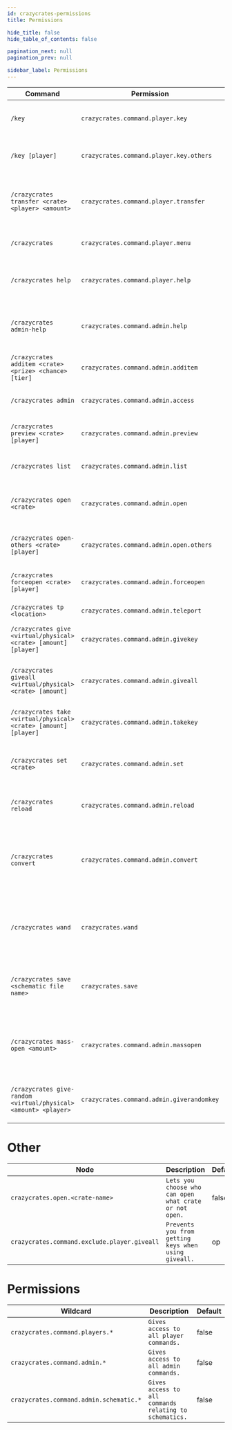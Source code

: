 ```yaml
---
id: crazycrates-permissions
title: Permissions

hide_title: false
hide_table_of_contents: false

pagination_next: null
pagination_prev: null

sidebar_label: Permissions
---
```

| Command                                                          | Permission                                | Description                                                                     | Default |
|------------------------------------------------------------------|-------------------------------------------|---------------------------------------------------------------------------------|---------|
| `/key`                                                           | `crazycrates.command.player.key`          | Check the number of keys you have.                                              | true    |
| `/key [player]`                                                  | `crazycrates.command.player.key.others`   | Check the number of keys a player has.                                          | op      |
| `/crazycrates transfer <crate> <player> <amount>`                | `crazycrates.command.player.transfer`     | Allows players to send virtual keys to another player.                          | op      |
| `/crazycrates`                                                   | `crazycrates.command.player.menu`         | Opens the primary crate menu.                                                   | true    |
| `/crazycrates help`                                              | `crazycrates.command.player.help`         | Shows all player commands for CrazyCrates.                                      | true    |
| `/crazycrates admin-help`                                        | `crazycrates.command.admin.help`          | Shows all admin commands for CrazyCrates.                                       | op      |
| `/crazycrates additem <crate> <prize> <chance> [tier]`           | `crazycrates.command.admin.additem`       | Add items in-game to a prize in a crate.                                        | op      |
| `/crazycrates admin`                                             | `crazycrates.command.admin.access`        | Opens the Admin Keys GUI.                                                       | op      |
| `/crazycrates preview <crate> [player]`                          | `crazycrates.command.admin.preview`       | Opens the preview of a crate for a player.                                      | op      |
| `/crazycrates list`                                              | `crazycrates.command.admin.list`          | Displays a list of all crates.                                                  | op      |
| `/crazycrates open <crate>`                                      | `crazycrates.command.admin.open`          | Tries to open a crate for yourself if you have a key.                           | op      |
| `/crazycrates open-others <crate> [player]`                      | `crazycrates.command.admin.open.others`   | Tries to open a crate for a player if they have a key.                          | op      |
| `/crazycrates forceopen <crate> [player]`                        | `crazycrates.command.admin.forceopen`     | Opens a crate for a player for free.                                            | op      |
| `/crazycrates tp <location>`                                     | `crazycrates.command.admin.teleport`      | Teleport to a crate.                                                            | op      |
| `/crazycrates give <virtual/physical> <crate> [amount] [player]` | `crazycrates.command.admin.givekey`       | Give a key(s) to a player to use on a crate.                                    | op      |
| `/crazycrates giveall <virtual/physical> <crate> [amount]`       | `crazycrates.command.admin.giveall`       | Gives all online players keys to use on a crate.                                | op      |
| `/crazycrates take <virtual/physical> <crate> [amount] [player]` | `crazycrates.command.admin.takekey`       | Allows you to take keys from a player.                                          | op      |
| `/crazycrates set <crate>`                                       | `crazycrates.command.admin.set`           | Set a block you are looking at as the specified crate.                          | op      |
| `/crazycrates reload`                                            | `crazycrates.command.admin.reload`        | Reloads the configuration and data files.                                       | op      |
| `/crazycrates convert`                                           | `crazycrates.command.admin.convert`       | Tries to convert supported plugin's crate files into crazy crate's crate files. | op      |
| `/crazycrates wand`                                              | `crazycrates.wand`                        | Gives a wand that lets you select 2 points to create schematics.                | op      |
| `/crazycrates save <schematic file name>`                        | `crazycrates.save`                        | Save the new schematic file to the schematics folder.                           | op      |
| `/crazycrates mass-open <amount>`                                | `crazycrates.command.admin.massopen`      | Mass opens crates. Defaults to 10 but can be changed in the crate config files. | op      |
| `/crazycrates give-random <virtual/physical> <amount> <player>`  | `crazycrates.command.admin.giverandomkey` | Gives a random key out of all the crates available.                             | op      |

# Other
| Node                                         | Description                                            | Default |
|----------------------------------------------|--------------------------------------------------------|---------|
| `crazycrates.open.<crate-name>`              | `Lets you choose who can open what crate or not open.` | false   |
| `crazycrates.command.exclude.player.giveall` | `Prevents you from getting keys when using giveall.`   | op      |

# Permissions
| Wildcard                                | Description                                            | Default |
|-----------------------------------------|--------------------------------------------------------|---------|
| `crazycrates.command.players.*`         | `Gives access to all player commands.`                 | false   |
| `crazycrates.command.admin.*`           | `Gives access to all admin commands.`                  | false   |
| `crazycrates.command.admin.schematic.*` | `Gives access to all commands relating to schematics.` | false   |
